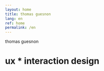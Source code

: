 ```yaml
---
layout: home
title: thomas guesnon
lang: en
ref: home
permalink: /en
---
```


thomas guesnon
# ux * interaction design
